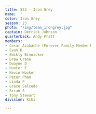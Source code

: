 ```yaml
---
title: S23 - Iron Grey
name: ''
color: Iron Grey
season: 23
photo: "/img/team_irongrey.jpg"
captain: Derrick Johnson
quarterback: Andy Pratt
members:
- Cesar Azabache (Forever Family Member)
- Evan B
- Emikly Binnicker
- Drew Crane
- Dwayne D
- Hunter F
- Kevin Hooker
- Peter Pham
- Linda P
- Grace Salcedo
- Brian S
- Tony Stewart
division: Kiki

---
```


